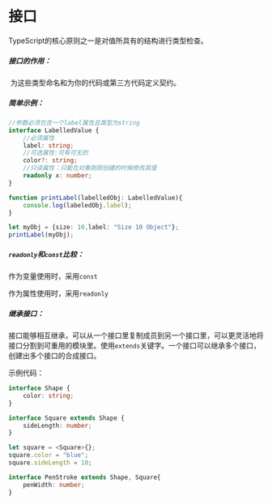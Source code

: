 # 接口

TypeScript的核心原则之一是对值所具有的结构进行类型检查。

##### 接口的作用：

​        为这些类型命名和为你的代码或第三方代码定义契约。

##### 简单示例：

```typescript
//参数必须包含一个label属性且类型为string
interface LabelledValue {
    //必须属性
    label: string;
    //可选属性:可有可无的
    color?: string;
    //只读属性：只能在对象刚刚创建的时候修改其值
    readonly x: number;
}

function printLabel(labelledObj: LabelledValue){
    console.log(labeledObj.label);
}

let myObj = {size: 10,label: "Size 10 Object"};
printLabel(myObj);
```

##### `readonly`和`const`比较：

作为变量使用时，采用`const`

作为属性使用时，采用`readonly`

##### 继承接口：

​         接口能够相互继承，可以从一个接口里复制成员到另一个接口里，可以更灵活地将接口分割到可重用的模块里。使用`extends`关键字。一个接口可以继承多个接口，创建出多个接口的合成接口。

示例代码：

```typescript
interface Shape {
    color: string;
}

interface Square extends Shape {
    sideLength: number;
}

let square = <Square>{};
square.color = "blue";
square.sideLength = 10;

interface PenStroke extends Shape, Square{
    penWidth: number;
}
```



















